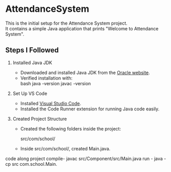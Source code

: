 # AttendanceSystem

This is the initial setup for the Attendance System project.  
It contains a simple Java application that prints "Welcome to Attendance System".

## Steps I Followed

1. Installed Java JDK  
   - Downloaded and installed Java JDK from the [Oracle website](https://www.oracle.com/java/technologies/javase-downloads.html).  
   - Verified installation with:  
     bash
     java -version
     javac -version
     

2. Set Up VS Code  
   - Installed [Visual Studio Code](https://code.visualstudio.com/).  
   - Installed the Code Runner extension for running Java code easily.

3. Created Project Structure  
   - Created the following folders inside the project:  
     
     src/com/school/
     
   - Inside src/com/school/, created Main.java.


code along project
compile- javac src/Component/src/Main.java
run - java -cp src com.school.Main.